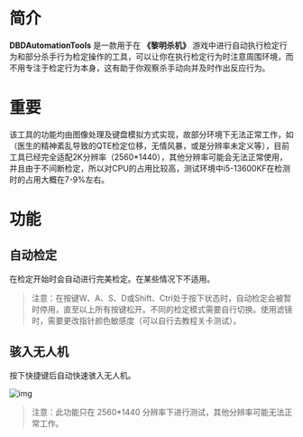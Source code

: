 # 简介
**DBDAutomationTools** 是一款用于在 **《黎明杀机》** 游戏中进行自动执行检定行为和部分杀手行为检定操作的工具，可以让你在执行检定行为时注意周围环境，而不用专注于检定行为本身，这有助于你观察杀手动向并及时作出反应行为。


# 重要
该工具的功能均由图像处理及键盘模拟方式实现，故部分环境下无法正常工作，如（医生的精神紊乱导致的QTE检定位移，无情风暴，或是分辨率未定义等），目前工具已经完全适配2K分辨率（2560*1440），其他分辨率可能会无法正常使用，并且由于不间断检定，所以对CPU的占用比较高，测试环境中i5-13600KF在检测时的占用大概在7-9%左右。

# 功能

## 自动检定
在检定开始时会自动进行完美检定。在某些情况下不适用。
> 注意：在按键W、A、S、D或Shift、Ctrl处于按下状态时，自动检定会被暂时停用，直至以上所有按键松开。不同的检定模式需要自行切换。使用滤镜时，需要更改指针颜色敏感度（可以自行去教程关卡测试）。

## 骇入无人机
按下快捷键后自动快速骇入无人机。

![img](https://github.com/user-attachments/assets/b0e614d3-ed61-4f3c-a62e-63b2b61b76ca)
> 注意：此功能只在 2560*1440 分辨率下进行测试，其他分辨率可能无法正常工作。
